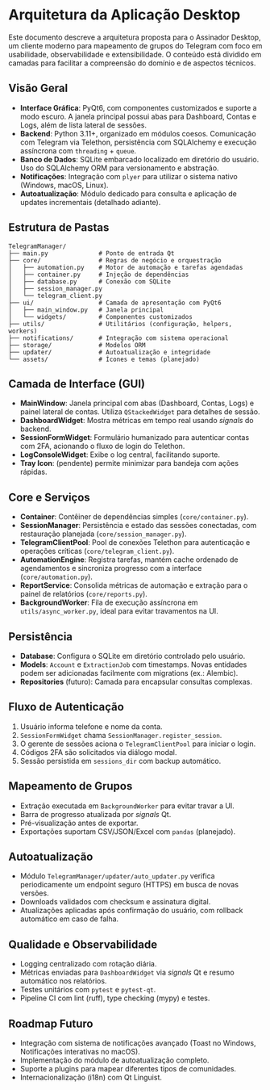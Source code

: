 # Arquitetura da Aplicação Desktop

Este documento descreve a arquitetura proposta para o Assinador Desktop, um
cliente moderno para mapeamento de grupos do Telegram com foco em usabilidade,
observabilidade e extensibilidade. O conteúdo está dividido em camadas para
facilitar a compreensão do domínio e de aspectos técnicos.

## Visão Geral

- **Interface Gráfica**: PyQt6, com componentes customizados e suporte a modo
  escuro. A janela principal possui abas para Dashboard, Contas e Logs, além de
  lista lateral de sessões.
- **Backend**: Python 3.11+, organizado em módulos coesos. Comunicação com
  Telegram via Telethon, persistência com SQLAlchemy e execução assíncrona com
  `threading` + `queue`.
- **Banco de Dados**: SQLite embarcado localizado em diretório do usuário. Uso
  do SQLAlchemy ORM para versionamento e abstração.
- **Notificações**: Integração com `plyer` para utilizar o sistema nativo
  (Windows, macOS, Linux).
- **Autoatualização**: Módulo dedicado para consulta e aplicação de updates
  incrementais (detalhado adiante).

## Estrutura de Pastas

```
TelegramManager/
├── main.py              # Ponto de entrada Qt
├── core/                # Regras de negócio e orquestração
│   ├── automation.py    # Motor de automação e tarefas agendadas
│   ├── container.py     # Injeção de dependências
│   ├── database.py      # Conexão com SQLite
│   ├── session_manager.py
│   └── telegram_client.py
├── ui/                  # Camada de apresentação com PyQt6
│   ├── main_window.py   # Janela principal
│   └── widgets/         # Componentes customizados
├── utils/               # Utilitários (configuração, helpers, workers)
├── notifications/       # Integração com sistema operacional
├── storage/             # Modelos ORM
├── updater/             # Autoatualização e integridade
└── assets/              # Ícones e temas (planejado)
```

## Camada de Interface (GUI)

- **MainWindow**: Janela principal com abas (Dashboard, Contas, Logs) e painel
  lateral de contas. Utiliza `QStackedWidget` para detalhes de sessão.
- **DashboardWidget**: Mostra métricas em tempo real usando *signals* do backend.
- **SessionFormWidget**: Formulário humanizado para autenticar contas com 2FA,
  acionando o fluxo de login do Telethon.
- **LogConsoleWidget**: Exibe o log central, facilitando suporte.
- **Tray Icon**: (pendente) permite minimizar para bandeja com ações rápidas.

## Core e Serviços

- **Container**: Contêiner de dependências simples (`core/container.py`).
- **SessionManager**: Persistência e estado das sessões conectadas, com
  restauração planejada (`core/session_manager.py`).
- **TelegramClientPool**: Pool de conexões Telethon para autenticação e
  operações críticas (`core/telegram_client.py`).
- **AutomationEngine**: Registra tarefas, mantém cache ordenado de agendamentos e
  sincroniza progresso com a interface (`core/automation.py`).
- **ReportService**: Consolida métricas de automação e extração para o painel de
  relatórios (`core/reports.py`).
- **BackgroundWorker**: Fila de execução assíncrona em `utils/async_worker.py`,
  ideal para evitar travamentos na UI.

## Persistência

- **Database**: Configura o SQLite em diretório controlado pelo usuário.
- **Models**: `Account` e `ExtractionJob` com timestamps. Novas entidades podem
  ser adicionadas facilmente com migrations (ex.: Alembic).
- **Repositories** (futuro): Camada para encapsular consultas complexas.

## Fluxo de Autenticação

1. Usuário informa telefone e nome da conta.
2. `SessionFormWidget` chama `SessionManager.register_session`.
3. O gerente de sessões aciona o `TelegramClientPool` para iniciar o login.
4. Códigos 2FA são solicitados via diálogo modal.
5. Sessão persistida em `sessions_dir` com backup automático.

## Mapeamento de Grupos

- Extração executada em `BackgroundWorker` para evitar travar a UI.
- Barra de progresso atualizada por *signals* Qt.
- Pré-visualização antes de exportar.
- Exportações suportam CSV/JSON/Excel com `pandas` (planejado).

## Autoatualização

- Módulo `TelegramManager/updater/auto_updater.py` verifica periodicamente um endpoint
  seguro (HTTPS) em busca de novas versões.
- Downloads validados com checksum e assinatura digital.
- Atualizações aplicadas após confirmação do usuário, com rollback automático
  em caso de falha.

## Qualidade e Observabilidade

- Logging centralizado com rotação diária.
- Métricas enviadas para `DashboardWidget` via *signals* Qt e resumo automático
  nos relatórios.
- Testes unitários com `pytest` e `pytest-qt`.
- Pipeline CI com lint (ruff), type checking (mypy) e testes.

## Roadmap Futuro

- Integração com sistema de notificações avançado (Toast no Windows, Notificações
  interativas no macOS).
- Implementação do módulo de autoatualização completo.
- Suporte a plugins para mapear diferentes tipos de comunidades.
- Internacionalização (i18n) com Qt Linguist.
